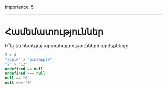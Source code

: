 importance: 5

---

# Համեմատություններ

Ի՞նչ են հետևյալ արտահայտությունների արժեքները:

```js no-beautify
5 > 4
"apple" > "pineapple"
"2" > "12"
undefined == null
undefined === null
null == "0"
null === "0"
```